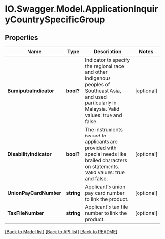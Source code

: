 # IO.Swagger.Model.ApplicationInquiryCountrySpecificGroup
## Properties

Name | Type | Description | Notes
------------ | ------------- | ------------- | -------------
**BumiputraIndicator** | **bool?** | Indicator to specify the regional race and other indigenous peoples of Southeast Asia, and used particularly in Malaysia. Valid values: true and false. | [optional] 
**DisabilityIndicator** | **bool?** | The instruments issued to applicants are provided with special needs like brailed characters on statements. Valid values: true and false. | [optional] 
**UnionPayCardNumber** | **string** | Applicant&#x27;s union pay card number to link the product. | [optional] 
**TaxFileNumber** | **string** | Applicant&#x27;s tax file number to link the product. | [optional] 

[[Back to Model list]](../README.md#documentation-for-models) [[Back to API list]](../README.md#documentation-for-api-endpoints) [[Back to README]](../README.md)

